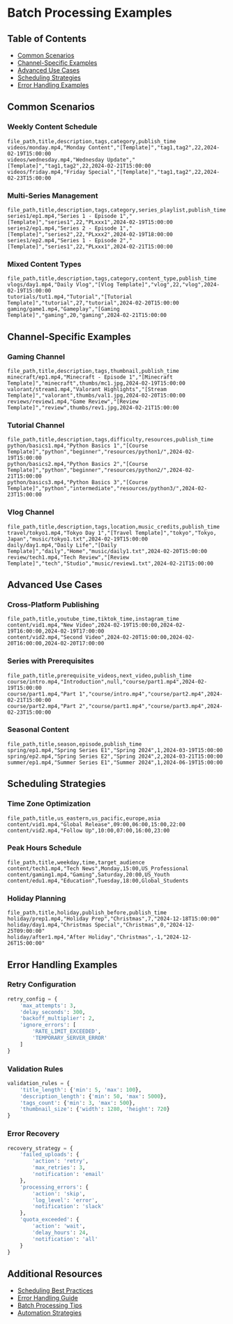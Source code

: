 # Batch Processing Examples

## Table of Contents
- [Common Scenarios](#common-scenarios)
- [Channel-Specific Examples](#channel-specific-examples)
- [Advanced Use Cases](#advanced-use-cases)
- [Scheduling Strategies](#scheduling-strategies)
- [Error Handling Examples](#error-handling-examples)

## Common Scenarios

### Weekly Content Schedule
```csv
file_path,title,description,tags,category,publish_time
videos/monday.mp4,"Monday Content","[Template]","tag1,tag2",22,2024-02-19T15:00:00
videos/wednesday.mp4,"Wednesday Update","[Template]","tag1,tag2",22,2024-02-21T15:00:00
videos/friday.mp4,"Friday Special","[Template]","tag1,tag2",22,2024-02-23T15:00:00
```

### Multi-Series Management
```csv
file_path,title,description,tags,category,series_playlist,publish_time
series1/ep1.mp4,"Series 1 - Episode 1","[Template]","series1",22,"PLxxx1",2024-02-19T15:00:00
series2/ep1.mp4,"Series 2 - Episode 1","[Template]","series2",22,"PLxxx2",2024-02-19T18:00:00
series1/ep2.mp4,"Series 1 - Episode 2","[Template]","series1",22,"PLxxx1",2024-02-21T15:00:00
```

### Mixed Content Types
```csv
file_path,title,description,tags,category,content_type,publish_time
vlogs/day1.mp4,"Daily Vlog","[Vlog Template]","vlog",22,"vlog",2024-02-19T15:00:00
tutorials/tut1.mp4,"Tutorial","[Tutorial Template]","tutorial",27,"tutorial",2024-02-20T15:00:00
gaming/game1.mp4,"Gameplay","[Gaming Template]","gaming",20,"gaming",2024-02-21T15:00:00
```

## Channel-Specific Examples

### Gaming Channel
```csv
file_path,title,description,tags,thumbnail,publish_time
minecraft/ep1.mp4,"Minecraft - Episode 1","[Minecraft Template]","minecraft",thumbs/mc1.jpg,2024-02-19T15:00:00
valorant/stream1.mp4,"Valorant Highlights","[Stream Template]","valorant",thumbs/val1.jpg,2024-02-20T15:00:00
reviews/review1.mp4,"Game Review","[Review Template]","review",thumbs/rev1.jpg,2024-02-21T15:00:00
```

### Tutorial Channel
```csv
file_path,title,description,tags,difficulty,resources,publish_time
python/basics1.mp4,"Python Basics 1","[Course Template]","python","beginner","resources/python1/",2024-02-19T15:00:00
python/basics2.mp4,"Python Basics 2","[Course Template]","python","beginner","resources/python2/",2024-02-21T15:00:00
python/basics3.mp4,"Python Basics 3","[Course Template]","python","intermediate","resources/python3/",2024-02-23T15:00:00
```

### Vlog Channel
```csv
file_path,title,description,tags,location,music_credits,publish_time
travel/tokyo1.mp4,"Tokyo Day 1","[Travel Template]","tokyo","Tokyo, Japan","music/tokyo1.txt",2024-02-19T15:00:00
daily/day1.mp4,"Daily Life","[Daily Template]","daily","Home","music/daily1.txt",2024-02-20T15:00:00
review/tech1.mp4,"Tech Review","[Review Template]","tech","Studio","music/review1.txt",2024-02-21T15:00:00
```

## Advanced Use Cases

### Cross-Platform Publishing
```csv
file_path,title,youtube_time,tiktok_time,instagram_time
content/vid1.mp4,"New Video",2024-02-19T15:00:00,2024-02-19T16:00:00,2024-02-19T17:00:00
content/vid2.mp4,"Second Video",2024-02-20T15:00:00,2024-02-20T16:00:00,2024-02-20T17:00:00
```

### Series with Prerequisites
```csv
file_path,title,prerequisite_videos,next_video,publish_time
course/intro.mp4,"Introduction",null,"course/part1.mp4",2024-02-19T15:00:00
course/part1.mp4,"Part 1","course/intro.mp4","course/part2.mp4",2024-02-21T15:00:00
course/part2.mp4,"Part 2","course/part1.mp4","course/part3.mp4",2024-02-23T15:00:00
```

### Seasonal Content
```csv
file_path,title,season,episode,publish_time
spring/ep1.mp4,"Spring Series E1","Spring 2024",1,2024-03-19T15:00:00
spring/ep2.mp4,"Spring Series E2","Spring 2024",2,2024-03-21T15:00:00
summer/ep1.mp4,"Summer Series E1","Summer 2024",1,2024-06-19T15:00:00
```

## Scheduling Strategies

### Time Zone Optimization
```csv
file_path,title,us_eastern,us_pacific,europe,asia
content/vid1.mp4,"Global Release",09:00,06:00,15:00,22:00
content/vid2.mp4,"Follow Up",10:00,07:00,16:00,23:00
```

### Peak Hours Schedule
```csv
file_path,title,weekday,time,target_audience
content/tech1.mp4,"Tech News",Monday,15:00,US_Professional
content/gaming1.mp4,"Gaming",Saturday,20:00,US_Youth
content/edu1.mp4,"Education",Tuesday,18:00,Global_Students
```

### Holiday Planning
```csv
file_path,title,holiday,publish_before,publish_time
holiday/prep1.mp4,"Holiday Prep","Christmas",7,"2024-12-18T15:00:00"
holiday/day1.mp4,"Christmas Special","Christmas",0,"2024-12-25T09:00:00"
holiday/after1.mp4,"After Holiday","Christmas",-1,"2024-12-26T15:00:00"
```

## Error Handling Examples

### Retry Configuration
```python
retry_config = {
    'max_attempts': 3,
    'delay_seconds': 300,
    'backoff_multiplier': 2,
    'ignore_errors': [
        'RATE_LIMIT_EXCEEDED',
        'TEMPORARY_SERVER_ERROR'
    ]
}
```

### Validation Rules
```python
validation_rules = {
    'title_length': {'min': 5, 'max': 100},
    'description_length': {'min': 50, 'max': 5000},
    'tags_count': {'min': 3, 'max': 500},
    'thumbnail_size': {'width': 1280, 'height': 720}
}
```

### Error Recovery
```python
recovery_strategy = {
    'failed_uploads': {
        'action': 'retry',
        'max_retries': 3,
        'notification': 'email'
    },
    'processing_errors': {
        'action': 'skip',
        'log_level': 'error',
        'notification': 'slack'
    },
    'quota_exceeded': {
        'action': 'wait',
        'delay_hours': 24,
        'notification': 'all'
    }
}
```

## Additional Resources
- [Scheduling Best Practices](../scheduling/best_practices.md)
- [Error Handling Guide](../errors/handling_guide.md)
- [Batch Processing Tips](../processing/batch_tips.md)
- [Automation Strategies](../automation/strategies.md)
